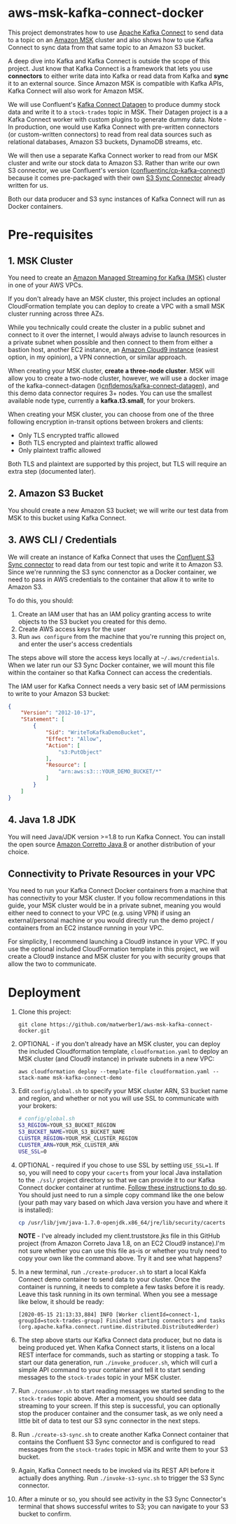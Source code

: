 # aws-msk-kafka-connect-docker

This project demonstrates how to use [Apache Kafka Connect](https://kafka.apache.org/documentation/#connect) to send data to a topic on an [Amazon MSK](https://aws.amazon.com/msk/) cluster and also shows how to use Kafka Connect to sync data from that same topic to an Amazon S3 bucket. 

A deep dive into Kafka and Kafka Connect is outside the scope of this project. Just know that Kafka Connect is a framework that lets you use **connectors** to either write data into Kafka or read data from Kafka and **sync** it to an external source. Since Amazon MSK is compatible with Kafka APIs, Kafka Connect will also work for Amazon MSK. 

We will use Confluent's [Kafka Connect Datagen](https://www.confluent.io/hub/confluentinc/kafka-connect-datagen/) to produce dummy stock data and write it to a `stock-trades` topic in MSK. Their Datagen project is a a Kafka Connect worker with custom plugins to generate dummy data. Note - In production, one would use Kafka Connect with pre-written connectors (or custom-written connectors) to read from real data sources such as relational databases, Amazon S3 buckets, DynamoDB streams, etc.

We will then use a separate Kafka Connect worker to read from our MSK cluster and write our stock data to Amazon S3. Rather than write our own S3 connector, we use Confluent's version ([confluentinc/cp-kafka-connect](https://hub.docker.com/r/confluentinc/cp-kafka-connect)) because it comes pre-packaged with their own [S3 Sync Connector](https://docs.confluent.io/current/connect/kafka-connect-s3/index.html) already written for us.

Both our data producer and S3 sync instances of Kafka Connect will run as Docker containers. 


# Pre-requisites

## 1. MSK Cluster
You need to create an [Amazon Managed Streaming for Kafka (MSK)](https://aws.amazon.com/msk/) cluster in one of your AWS VPCs. 

If you don't already have an MSK cluster, this project includes an optional CloudFormation template you can deploy to create a VPC with a small MSK cluster running across three AZs.

While you technically could create the cluster in a public subnet and connect to it over the internet, I would always advise to launch resources in a private subnet when possible and then connect to them from either a bastion host, another EC2 instance, an [Amazon Cloud9 instance](https://aws.amazon.com/cloud9/) (easiest option, in my opinion), a VPN connection, or similar approach. 

When creating your MSK cluster, **create a three-node cluster**. MSK will allow you to create a two-node cluster, however, we will use a docker image of the kafka-connect-datagen ()[cnfldemos/kafka-connect-datagen](https://github.com/confluentinc/kafka-connect-datagen)), and this demo data connector requires 3+ nodes. You can use the smallest available node type, currently a **kafka.t3.small**, for your brokers. 

When creating your MSK cluster, you can choose from one of the three following encryption in-transit options between brokers and clients: 

* Only TLS encrypted traffic allowed
* Both TLS encrypted and plaintext traffic allowed
* Only plaintext traffic allowed

Both TLS and plaintext are supported by this project, but TLS will require an extra step (documented later).  

## 2. Amazon S3 Bucket

You should create a new Amazon S3 bucket; we will write our test data from MSK to this bucket using Kafka Connect. 

## 3. AWS CLI / Credentials

We will create an instance of Kafka Connect that uses the [Confluent S3 Sync connector](https://docs.confluent.io/current/connect/kafka-connect-s3/index.html) to read data from our test topic and write it to Amazon S3. Since we're runnning the S3 sync connenctor as a Docker container, we need to pass in AWS credentials to the container that allow it to write to Amazon S3. 

To do this, you should:

1. Create an IAM user that has an IAM policy granting access to write objects to the S3 bucket you created for this demo. 
2. Create AWS access keys for the user
3. Run `aws configure` from the machine that you're running this project on, and enter the user's access credentials

The steps above will store the access keys locally at `~/.aws/credentials`. When we later run our S3 Sync Docker container, we will mount this file within the container so that Kafka Connect can access the credentials.

The IAM user for Kafka Connect needs a very basic set of IAM permissions to write to your Amazon S3 bucket: 

```json
{
    "Version": "2012-10-17",
    "Statement": [
        {
            "Sid": "WriteToKafkaDemoBucket",
            "Effect": "Allow",
            "Action": [
                "s3:PutObject"
            ],
            "Resource": [
                "arn:aws:s3:::YOUR_DEMO_BUCKET/*"
            ]
        }
    ]
}
```

## 4. Java 1.8 JDK

You will need Java/JDK version >=1.8 to run Kafka Connect. You can install the open source [Amazon Corretto Java 8](https://docs.aws.amazon.com/corretto/latest/corretto-8-ug/amazon-linux-install.html) or another distribution of your choice. 

## Connectivity to Private Resources in your VPC

You need to run your Kafka Connect Docker containers from a machine that has connectivity to your MSK cluster. If you follow recommendations in this guide, your MSK cluster would be in a private subnet, meaning you would either need to connect to your VPC (e.g. using VPN) if using an external/personal machine or you would directly run the demo project / containers from an EC2 instance running in your VPC.

For simplicity, I recommend launching a Cloud9 instance in your VPC. If you use the optional included CloudFormation template in this project, we will create a Cloud9 instance and MSK cluster for you with security groups that allow the two to communicate.

# Deployment

1. Clone this project:

    ```
    git clone https://github.com/matwerber1/aws-msk-kafka-connect-docker.git
    ```

2. OPTIONAL - if you don't already have an MSK cluster, you can deploy the included Cloudformation template, `cloudformation.yaml` to deploy an MSK cluster (and Cloud9 instance) in private subnets in a new VPC:

    ```
    aws cloudformation deploy --template-file cloudformation.yaml --stack-name msk-kafka-connect-demo
    ```
    

2. Edit `config/global.sh` to specify your MSK cluster ARN, S3 bucket name and region, and whether or not you will use SSL to communicate with your brokers:

    ```sh
    # config/global.sh
    S3_REGION=YOUR_S3_BUCKET_REGION
    S3_BUCKET_NAME=YOUR_S3_BUCKET_NAME
    CLUSTER_REGION=YOUR_MSK_CLUSTER_REGION
    CLUSTER_ARN=YOUR_MSK_CLUSTER_ARN
    USE_SSL=0
    ```

3. OPTIONAL - required if you chose to use SSL by settiing `USE_SSL=1`. If so, you will need to copy your `cacerts` from your local Java installation to the `./ssl/` project directory so that we can provide it to our Kafka Connect docker container at runtime. [Follow these instructions to do so](https://docs.aws.amazon.com/msk/latest/developerguide/msk-working-with-encryption.html). You should just need to run a simple copy command like the one below (your path may vary based on which Java version you have and where it is installed):

    ```sh
    cp /usr/lib/jvm/java-1.7.0-openjdk.x86_64/jre/lib/security/cacerts ./ssl/client.truststore.jks
    ```

    **NOTE** - I've already included my client.truststore.jks file in this GitHub project (from Amazon Correto Java 1.8, on an EC2 Cloud9 instance).I'm not sure whether you can use this file as-is or whether you truly need to copy your own like the command above. Try it and see what happens?

4. In a new terminal, run `./create-producer.sh` to start a local Kakfa Connect demo container to send data to your cluster. Once the container is running, it needs to complete a few tasks before it is ready. Leave this task running in its own terminal. When you see a message like below, it should be ready: 
    
    ```
    [2020-05-15 21:13:33,884] INFO [Worker clientId=connect-1, groupId=stock-trades-group] Finished starting connectors and tasks (org.apache.kafka.connect.runtime.distributed.DistributedHerder)
    ```

5. The step above starts our Kafka Connect data producer, but no data is being produced yet. When Kafka Connect starts, it listens on a local REST interface for commands, such as starting or stopping a task. To start our data generation, run `./invoke_producer.sh`, which will curl a simple API command to your container and tell it to start sending messages to the `stock-trades` topic in your MSK cluster. 

6. Run `./consumer.sh` to start reading messages we started sending to the `stock-trades` topic above. After a moment, you should see data streaming to your screen. If this step is successful, you can optionally stop the producer container and the consumer task, as we only need a little bit of data to test our S3 sync connector in the next steps.

7. Run `./create-s3-sync.sh` to create another Kafka Connect container that contains the Confluent S3 Sync connector and is configured to read messages from the `stock-trades` topic in MSK and write them to your S3 bucket. 

8. Again, Kafka Connect needs to be invoked via its REST API before it actually does anything. Run `./invoke-s3-sync.sh` to trigger the S3 Sync connector. 

9. After a minute or so, you should see activity in the S3 Sync Connector's terminal that shows successful writes to S3; you can navigate to your S3 bucket to confirm. 